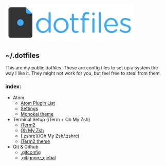 <img src="dotfiles-logo.png" alt="dotfiles logo" width="400">

## ~/.dotfiles

This are my public dotfiles. These are config files to set up a system the way I like it. They might not work for you, but feel free to steal from them.

### index:

- Atom
  - [Atom Plugin List](/Atom/atom-plugins.md)
  - [Settings](/Atom/config.cson)
  - [Monokai theme](https://atom.io/themes/monokai)
- Terminal Setup (iTerm + Oh My Zsh)
  - [iTerm2](https://iterm2.com)
  - [Oh My Zsh](https://ohmyz.sh)
  - [.zshrc](/Oh My Zsh/.zshrc)
  - [iTerm2 theme](/iTerm2/clovis.itermcolors)
- Git & Github
  - [.gitconfig](/Git/.gitconfig)
  - [.gitignore_global](/Git/.gitignore_global)
